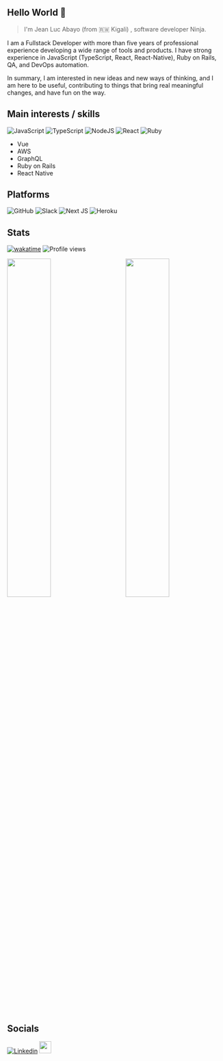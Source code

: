 

## Hello World 👋


> I'm Jean Luc Abayo (from 🇷🇼 Kigali) , software developer Ninja.


I am a Fullstack Developer with more than five years of professional experience developing a wide range of tools and products. I have strong experience in JavaScript (TypeScript, React, React-Native), Ruby on Rails, QA, and DevOps automation. 

In summary, I am interested in new ideas and new ways of thinking, and I am here to be useful, contributing to things that bring real meaningful changes, and have fun on the way. 


## Main interests / skills

![JavaScript](https://img.shields.io/badge/javascript-%23323330.svg?style=for-the-badge&logo=javascript&logoColor=%23F7DF1E) ![TypeScript](https://img.shields.io/badge/typescript-%23007ACC.svg?style=for-the-badge&logo=typescript&logoColor=white) ![NodeJS](https://img.shields.io/badge/node.js-6DA55F?style=for-the-badge&logo=node.js&logoColor=white) ![React](https://img.shields.io/badge/react-%2320232a.svg?style=for-the-badge&logo=react&logoColor=%2361DAFB) ![Ruby](https://img.shields.io/badge/ruby-%23CC342D.svg?style=for-the-badge&logo=ruby&logoColor=white)

- Vue
- AWS 
- GraphQL
- Ruby on Rails 
- React Native

## Platforms
![GitHub](https://img.shields.io/badge/github-%23121011.svg?style=for-the-badge&logo=github&logoColor=white) ![Slack](https://img.shields.io/badge/Slack-4A154B?style=for-the-badge&logo=slack&logoColor=white) ![Next JS](https://img.shields.io/badge/Next-black?style=for-the-badge&logo=next.js&logoColor=white) ![Heroku](https://img.shields.io/badge/heroku-%23430098.svg?style=for-the-badge&logo=heroku&logoColor=white)


## Stats
[![wakatime](https://wakatime.com/badge/user/01f5df11-6519-4d6d-92a2-5bd9c5e0f6eb.svg)](https://wakatime.com/@01f5df11-6519-4d6d-92a2-5bd9c5e0f6eb)   ![Profile views](https://gpvc.arturio.dev/abayo-luc)

<img style="width:45%" src="https://github-readme-stats.vercel.app/api?username=abayo-luc&show_icons=true&&theme=dark&border_color=3fb950&count_private=true" /> <img align="right" style="width:45%;" src="https://github-readme-stats.vercel.app/api/top-langs/?username=abayo-luc&&langs_count=6&layout=compact&show_icons=true&&theme=dark&border_color=3fb950&count_private=true"/>

## Socials

[![Linkedin](https://img.shields.io/badge/LinkedIn-100%25-blue?style=for-the-badge&logo=Linkedin&logoColor=white&link=https://www.linkedin.com/in/brunolm/)](https://www.linkedin.com/in/jean-luc-abayo/) [<img src="https://www.codewars.com/users/abayo-luc/badges/micro" height="28px">](https://www.codewars.com/users/abayo-luc)



